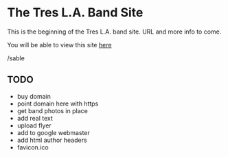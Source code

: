 # The Tres L.A. Band Site

This is the beginning of the Tres L.A. band site. URL and more info to come.

You will be able to view this site [here](https://sc137.github.io/treslaband/)

/sable

## TODO

* buy domain
* point domain here with https
* get band photos in place
* add real text
* upload flyer
* add to google webmaster
* add html author headers
* favicon.ico
